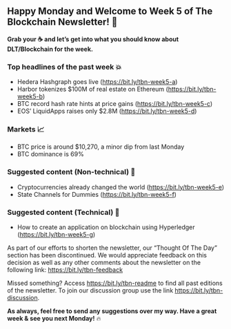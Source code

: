 ## Happy Monday and Welcome to Week 5 of The Blockchain Newsletter! 🚀
 
**Grab your ☕ and let’s get into what you should know about DLT/Blockchain for the week.**
 
### Top headlines of the past week 💥
 
- Hedera Hashgraph goes live (https://bit.ly/tbn-week5-a)
- Harbor tokenizes $100M of real estate on Ethereum (https://bit.ly/tbn-week5-b)
- BTC record hash rate hints at price gains (https://bit.ly/tbn-week5-c)
- EOS’ LiquidApps raises only $2.8M (https://bit.ly/tbn-week5-d)
 
### Markets 📈
 
- BTC price is around $10,270, a minor dip from last Monday
- BTC dominance is 69%
 
### Suggested content (Non-technical) 📕
 
- Cryptocurrencies already changed the world (https://bit.ly/tbn-week5-e)
- State Channels for Dummies (https://bit.ly/tbn-week5-f)
 
### Suggested content (Technical) 📗
 
- How to create an application on blockchain using Hyperledger (https://bit.ly/tbn-week5-g)
 
As part of our efforts to shorten the newsletter, our “Thought Of The Day” section has been discontinued. We would appreciate feedback on this decision as well as any other comments about the newsletter on the following link: https://bit.ly/tbn-feedback
 
Missed something? Access https://bit.ly/tbn-readme to find all past editions of the newsletter. To join our discussion group use the link https://bit.ly/tbn-discussion.
 
**As always, feel free to send any suggestions over my way. Have a great week & see you next Monday!** 🔥

